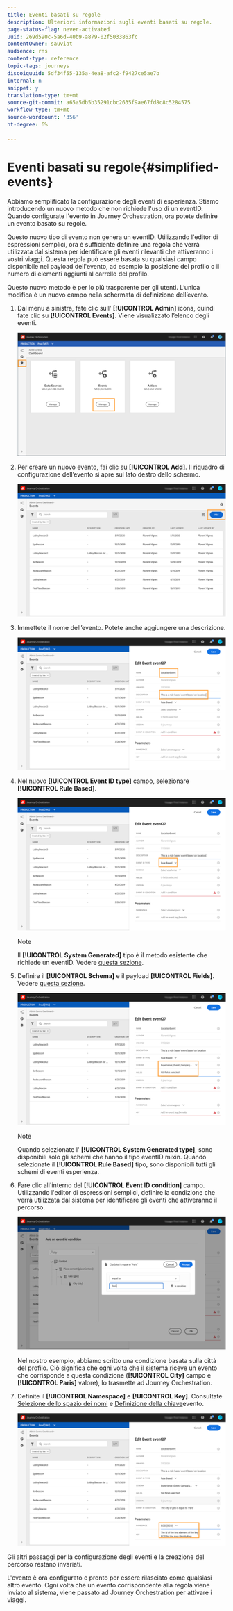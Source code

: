```yaml
---
title: Eventi basati su regole
description: Ulteriori informazioni sugli eventi basati su regole.
page-status-flag: never-activated
uuid: 269d590c-5a6d-40b9-a879-02f5033863fc
contentOwner: sauviat
audience: rns
content-type: reference
topic-tags: journeys
discoiquuid: 5df34f55-135a-4ea8-afc2-f9427ce5ae7b
internal: n
snippet: y
translation-type: tm+mt
source-git-commit: a65a5db5b35291cbc2635f9ae67fd8c8c5284575
workflow-type: tm+mt
source-wordcount: '356'
ht-degree: 6%

---
```



# Eventi basati su regole{#simplified-events}

Abbiamo semplificato la configurazione degli eventi di esperienza. Stiamo introducendo un nuovo metodo che non richiede l&#39;uso di un eventID. Quando configurate l&#39;evento in Journey Orchestration, ora potete definire un evento basato su regole.

Questo nuovo tipo di evento non genera un eventID. Utilizzando l&#39;editor di espressioni semplici, ora è sufficiente definire una regola che verrà utilizzata dal sistema per identificare gli eventi rilevanti che attiveranno i vostri viaggi. Questa regola può essere basata su qualsiasi campo disponibile nel payload dell&#39;evento, ad esempio la posizione del profilo o il numero di elementi aggiunti al carrello del profilo.

Questo nuovo metodo è per lo più trasparente per gli utenti. L’unica modifica è un nuovo campo nella schermata di definizione dell’evento.

1. Dal menu a sinistra, fate clic sull&#39; **[!UICONTROL Admin]** icona, quindi fate clic su **[!UICONTROL Events]**. Viene visualizzato l’elenco degli eventi.

   ![](../assets/alpha-event1.png)

1. Per creare un nuovo evento, fai clic su **[!UICONTROL Add]**. Il riquadro di configurazione dell’evento si apre sul lato destro dello schermo.

   ![](../assets/alpha-event2.png)

1. Immettete il nome dell’evento. Potete anche aggiungere una descrizione.

   ![](../assets/alpha-event3.png)

1. Nel nuovo **[!UICONTROL Event ID type]** campo, selezionare **[!UICONTROL Rule Based]**.

   ![](../assets/alpha-event4.png)

   >[!NOTE]
   >
   >Il **[!UICONTROL System Generated]** tipo è il metodo esistente che richiede un eventID. Vedere [questa sezione](../event/about-events.md).

1. Definire il **[!UICONTROL Schema]** e il payload **[!UICONTROL Fields]**. Vedere [questa sezione](../event/defining-the-payload-fields.md).

   ![](../assets/alpha-event5.png)

   >[!NOTE]
   >
   >Quando selezionate l&#39; **[!UICONTROL System Generated type]**, sono disponibili solo gli schemi che hanno il tipo eventID mixin. Quando selezionate il **[!UICONTROL Rule Based]** tipo, sono disponibili tutti gli schemi di eventi esperienza.

1. Fare clic all&#39;interno del **[!UICONTROL Event ID condition]** campo. Utilizzando l&#39;editor di espressioni semplici, definire la condizione che verrà utilizzata dal sistema per identificare gli eventi che attiveranno il percorso.

   ![](../assets/alpha-event6.png)

   Nel nostro esempio, abbiamo scritto una condizione basata sulla città del profilo. Ciò significa che ogni volta che il sistema riceve un evento che corrisponde a questa condizione (**[!UICONTROL City]** campo e **[!UICONTROL Paris]** valore), lo trasmette ad Journey Orchestration.

1. Definite il **[!UICONTROL Namespace]** e **[!UICONTROL Key]**. Consultate [Selezione dello spazio dei nomi](../event/selecting-the-namespace.md) e [Definizione della chiave](../event/defining-the-event-key.md)evento.

   ![](../assets/alpha-event7.png)

Gli altri passaggi per la configurazione degli eventi e la creazione del percorso restano invariati.

L&#39;evento è ora configurato e pronto per essere rilasciato come qualsiasi altro evento. Ogni volta che un evento corrispondente alla regola viene inviato al sistema, viene passato ad Journey Orchestration per attivare i viaggi.

